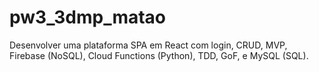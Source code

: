 # pw3_3dmp_matao
Desenvolver uma plataforma SPA em React com login, CRUD, MVP, Firebase (NoSQL), Cloud Functions (Python), TDD, GoF, e MySQL (SQL).
